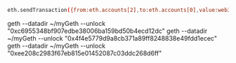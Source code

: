 ```sh
eth.sendTransaction({from:eth.accounts[2],to:eth.accounts[0],value:web3.toWei(20,"ether"),})
```

geth --datadir ~/myGeth --unlock "0xc6955348bf907edbe38006ba159bd50b4ecd12dc"
geth --datadir ~/myGeth --unlock "0x4f4e5779d9a8cb371a89ff8248838e49fdd1ecec"
geth --datadir ~/myGeth --unlock "0xee208c2983f67eb815e01452087c03ddc268d6ff"
